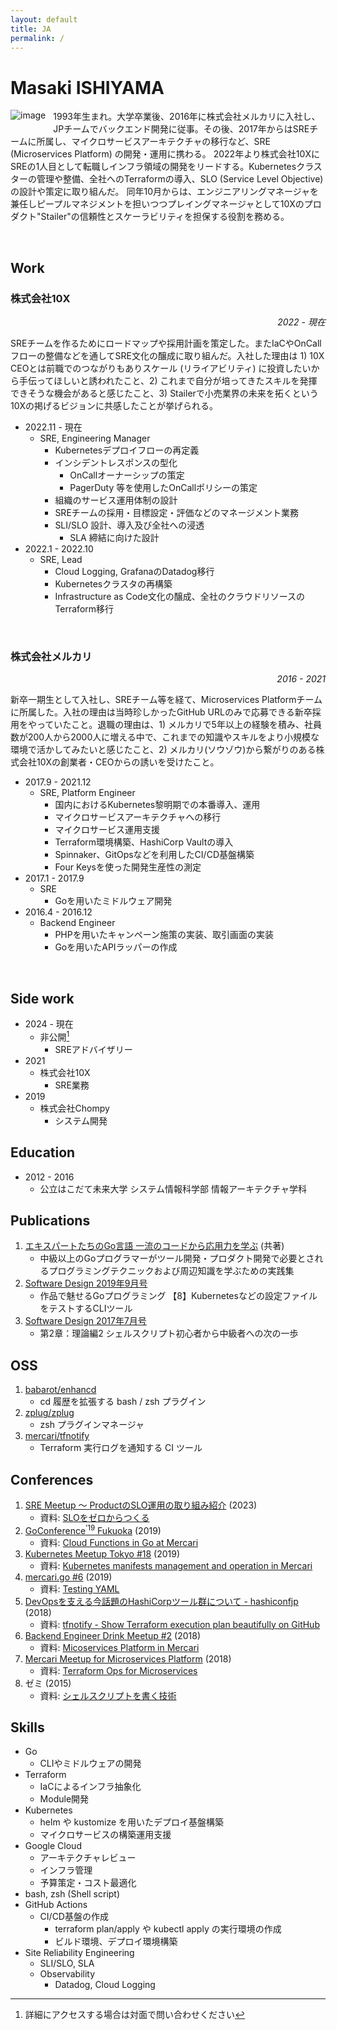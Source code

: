 ```yaml
---
layout: default
title: JA
permalink: /
---
```


# Masaki ISHIYAMA

<img align="left" src="https://www.gravatar.com/avatar/8238c3c0be55b887aa9d6d59bfefa504" alt="image" style="margin-bottom: 12px; margin-right: 12px;"/>

1993年生まれ。大学卒業後、2016年に株式会社メルカリに入社し、JPチームでバックエンド開発に従事。その後、2017年からはSREチームに所属し、マイクロサービスアーキテクチャの移行など、SRE (Microservices Platform) の開発・運用に携わる。
2022年より株式会社10XにSREの1人目として転職しインフラ領域の開発をリードする。Kubernetesクラスターの管理や整備、全社へのTerraformの導入、SLO (Service Level Objective) の設計や策定に取り組んだ。
同年10月からは、エンジニアリングマネージャを兼任しピープルマネジメントを担いつつプレイングマネージャとして10Xのプロダクト"Stailer"の信頼性とスケーラビリティを担保する役割を務める。

<br>

## Work

### 株式会社10X

<p align="right"><i>2022 - 現在</i></p>

SREチームを作るためにロードマップや採用計画を策定した。またIaCやOnCallフローの整備などを通してSRE文化の醸成に取り組んだ。入社した理由は 1) 10X CEOとは前職でのつながりもありスケール (リライアビリティ) に投資したいから手伝ってほしいと誘われたこと、2) これまで自分が培ってきたスキルを発揮できそうな機会があると感じたこと、3) Stailerで小売業界の未来を拓くという10Xの掲げるビジョンに共感したことが挙げられる。

- 2022.11 - 現在
    - SRE, Engineering Manager
        - Kubernetesデプロイフローの再定義
        - インシデントレスポンスの型化
            - OnCallオーナーシップの策定
            - PagerDuty 等を使用したOnCallポリシーの策定
        - 組織のサービス運用体制の設計
        - SREチームの採用・目標設定・評価などのマネージメント業務
        - SLI/SLO 設計、導入及び全社への浸透
            - SLA 締結に向けた設計
- 2022.1 - 2022.10
    - SRE, Lead
        - Cloud Logging, GrafanaのDatadog移行
        - Kubernetesクラスタの再構築
        - Infrastructure as Code文化の醸成、全社のクラウドリソースのTerraform移行

<br>

### 株式会社メルカリ

<p align="right"><i>2016 - 2021</i></p>

新卒一期生として入社し、SREチーム等を経て、Microservices Platformチームに所属した。入社の理由は当時珍しかったGitHub URLのみで応募できる新卒採用をやっていたこと。退職の理由は、1) メルカリで5年以上の経験を積み、社員数が200人から2000人に増える中で、これまでの知識やスキルをより小規模な環境で活かしてみたいと感じたこと、2) メルカリ(ソウゾウ)から繋がりのある株式会社10Xの創業者・CEOからの誘いを受けたこと。

- 2017.9 - 2021.12
    - SRE, Platform Engineer
        - 国内におけるKubernetes黎明期での本番導入、運用
        - マイクロサービスアーキテクチャへの移行
        - マイクロサービス運用支援
        - Terraform環境構築、HashiCorp Vaultの導入
        - Spinnaker、GitOpsなどを利用したCI/CD基盤構築
        - Four Keysを使った開発生産性の測定
- 2017.1 - 2017.9
    - SRE
        - Goを用いたミドルウェア開発
- 2016.4 - 2016.12
  - Backend Engineer
    - PHPを用いたキャンペーン施策の実装、取引画面の実装
    - Goを用いたAPIラッパーの作成

<br>

## Side work

- 2024 - 現在
    - 非公開[^sw1]
        - SREアドバイザリー
- 2021
    - 株式会社10X
        - SRE業務
- 2019
    - 株式会社Chompy
        - システム開発

[^sw1]: 詳細にアクセスする場合は対面で問い合わせください

## Education

- 2012 - 2016
    - 公立はこだて未来大学 システム情報科学部 情報アーキテクチャ学科

<!--
    - プロジェクト学習
        - [公立はこだて未来大学 2015 年度 システム情報科学実習 グループ報告書](https://www.fun.ac.jp/~sisp/old_report/2014/05/document05_A.pdf)
        - [函館-空カメラ・海カメラ・山カメラ(空編)〜番組制作とツール開発〜](https://www.fun.ac.jp/~sisp/old_report/2014/05/poster05_01.pdf)
    - 論文
        - 小型漁船における自動操舵に起因した海難防止システムの開発 平成27年度公立はこだて未来大学卒業論文
        - 小型漁船における自動操舵に起因した海難防止システムの開発 情報処理北海道シンポジウム2015講演論文集，pp.105-108，2015.10
-->

## Publications

1. [エキスパートたちのGo言語 一流のコードから応用力を学ぶ](https://gihyo.jp/book/2022/978-4-297-12519-6) (共著)
    - 中級以上のGoプログラマーがツール開発・プロダクト開発で必要とされるプログラミングテクニックおよび周辺知識を学ぶための実践集
1. [Software Design 2019年9月号](https://tellme.tokyo/post/2019/08/27/sd1909/)
    - 作品で魅せるGoプログラミング 【8】Kubernetesなどの設定ファイルをテストするCLIツール
1. [Software Design 2017年7月号](https://tellme.tokyo/post/2017/08/05/sd1707/)
    - 第2章：理論編2 シェルスクリプト初心者から中級者への次の一歩

## OSS

<!-- [![](https://img.shields.io/github/stars/babarot)](https://github.com/babarot) -->
<!-- ![](https://img.shields.io/github/stars/babarot/enhancd?style=flat&labelColor=777777&color=dcdcdc) -->

1. [babarot/enhancd](https://github.com/babarot/enhancd)
    - cd 履歴を拡張する bash / zsh プラグイン
1. [zplug/zplug](https://github.com/zplug/zplug)
    - zsh プラグインマネージャ
1. [mercari/tfnotify](https://github.com/mercari/tfnotify)
    - Terraform 実行ログを通知する CI ツール

## Conferences

1. [SRE Meetup 〜 ProductのSLO運用の取り組み紹介](https://10x.connpass.com/event/287854/) (2023)
    - 資料: [SLOをゼロからつくる](https://speakerdeck.com/babarot/brand-new-slo-at-10x)
1. [GoConference<sup>’19</sup> Fukuoka](https://fukuoka.gocon.jp/ja/schedule/) (2019)
    - 資料: [Cloud Functions in Go at Mercari](https://speakerdeck.com/babarot/cloud-functions-in-go-at-mercari)
1. [Kubernetes Meetup Tokyo #18](https://k8sjp.connpass.com/event/124114/) (2019)
    - 資料: [Kubernetes manifests management and operation in Mercari](https://speakerdeck.com/babarot/kubernetes-manifests-management-and-operation-in-mercari)
1. [mercari.go #6](https://mercari.connpass.com/event/118695/) (2019)
    - 資料: [Testing YAML](https://speakerdeck.com/babarot/testing-with-yaml)
1. [DevOpsを支える今話題のHashiCorpツール群について - hashiconfjp](https://hashicorp.connpass.com/event/98386/) (2018)
    - 資料: [tfnotify - Show Terraform execution plan beautifully on GitHub](https://speakerdeck.com/babarot/tfnotify-show-terraform-execution-plan-beautifully-on-github)
1. [Backend Engineer Drink Meetup #2](https://mercari.connpass.com/event/94466/) (2018)
    - 資料: [Micoservices Platform in Mercari](https://speakerdeck.com/babarot/micoservices-platform-in-mercari)
1. [Mercari Meetup for Microservices Platform](https://mercari.connpass.com/event/92168/) (2018)
    - 資料: [Terraform Ops for Microservices](https://speakerdeck.com/babarot/terraform-ops-for-microservices)
1. ゼミ (2015)
    - 資料: [シェルスクリプトを書く技術](https://speakerdeck.com/babarot/sierusukuriputowoshu-kuji-shu)

<!--

## Media Presentations / メディア掲載

- WEB記事
    - [メルカリ新卒エンジニアはSREもサポートも経験する！ BABAROT Hiraku インタビュー｜ハイクラス転職・求人情報サイト AMBI（アンビ）](https://en-ambi.com/itcontents/entry/2016/11/08/110000/)
    - [【10X社員に10の質問】Site Reliability Engineer @babarot｜株式会社10X](https://10x.co.jp/blog/10xblog/10x10q-babarot)
- Podcast
    - [#211 一人目SREが10Xでやりたいこと (with @b4b4r07)](https://open.spotify.com/episode/368dieIZeYabeHAw2fH0Y7)
    - [#27 30分でわかる10X SREチームの全貌](https://open.spotify.com/episode/45KzMqM8i4SxrlYbbtx8RV)

-->

## Skills

<!--
一番得意とすることは、Kubernetesを利用した開発や運用、またはインフラリソースのTerraform設計・管理・運用、及びTerraformモジュール開発です。Public CloudとしてはGoogle Cloud (旧GCP) の経験があります。前職も現職でもGoogle Cloudをつかった開発を行っており通算7年ほどの経験があります。また、得意な言語はGoです。これはインフラ領域ではミドルウェアの開発やエコシステムの実装にGoが使われることが多いためです。一方で、Goを使ったチームでのAPI開発やアプリケーション開発の経験はあまりありません。

これまで、Terraformを安全に実行する仕組みやKubernetesマニフェストのapply、アプリケーションのデプロイなど、小規模から大規模にわたるCI/CD設計、開発および運用の経験があります。GitHub Actionsを使ったものからSpinnaker、Argo CDのような専用ツールまであります。

10XではEMとしてピープルマネジメントや評価制度 (Engineering Ladder) の設計に関わったりSLA締結に向けて全社を巻き込んだSLI/SLO設計に関わるなどIC以外の経験も積んできました。
-->

- Go
    - CLIやミドルウェアの開発
- Terraform
    - IaCによるインフラ抽象化
    - Module開発
- Kubernetes
    - helm や kustomize を用いたデプロイ基盤構築
    - マイクロサービスの構築運用支援
- Google Cloud
    - アーキテクチャレビュー
    - インフラ管理
    - 予算策定・コスト最適化
- bash, zsh (Shell script)
- GitHub Actions
    - CI/CD基盤の作成
        - terraform plan/apply や kubectl apply の実行環境の作成
        - ビルド環境、デプロイ環境構築
- Site Reliability Engineering
    - SLI/SLO, SLA
    - Observability
        - Datadog, Cloud Logging
